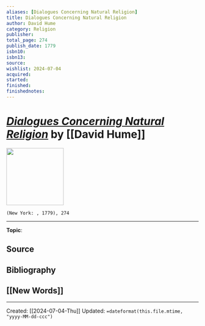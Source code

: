 ```yaml
---
aliases: [Dialogues Concerning Natural Religion]
title: Dialogues Concerning Natural Religion
author: David Hume
category: Religion
publisher: 
total_page: 274
publish_date: 1779
isbn10: 
isbn13: 
source: 
wishlist: 2024-07-04
acquired: 
started: 
finished: 
finishednotes: 
---
```

# *[Dialogues Concerning Natural Religion]()* by [[David Hume]]

<img src="http://books.google.com/books/content?id=E7dbAAAAQAAJ&printsec=frontcover&img=1&zoom=1&edge=curl&source=gbs_api" width=150>

`(New York: , 1779), 274`



--- 
**Topic**: 

**Source**
- 

**Bibliography**
- 
 
**[[New Words]]**
- 

---
Created: [[2024-07-04-Thu]]
Updated: `=dateformat(this.file.mtime, "yyyy-MM-dd-ccc")`